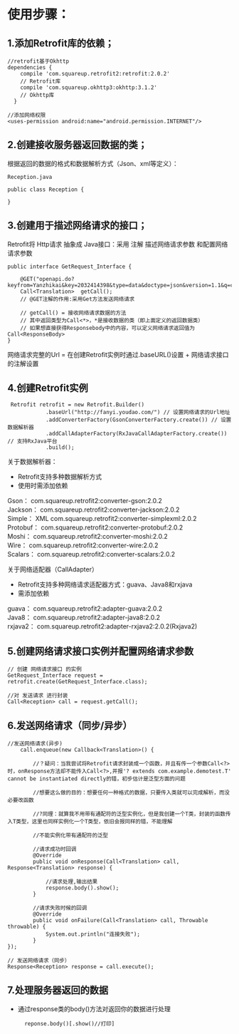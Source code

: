 # 使用步骤：  

## 1.添加Retrofit库的依赖；

	//retrofit基于Okhttp
	dependencies {
	    compile 'com.squareup.retrofit2:retrofit:2.0.2'
	    // Retrofit库
	    compile 'com.squareup.okhttp3:okhttp:3.1.2'
	    // Okhttp库
	  }

	//添加网络权限
	<uses-permission android:name="android.permission.INTERNET"/>
  
## 2.创建接收服务器返回数据的类；

根据返回的数据的格式和数据解析方式（Json、xml等定义）：

	Reception.java

	public class Reception {
    
    }

## 3.创建用于描述网络请求的接口；

Retrofit将 Http请求 抽象成 Java接口：采用 注解 描述网络请求参数 和配置网络请求参数

	public interface GetRequest_Interface {

	    @GET("openapi.do?keyfrom=Yanzhikai&key=2032414398&type=data&doctype=json&version=1.1&q=car")
	    Call<Translation>  getCall();
	    // @GET注解的作用:采用Get方法发送网络请求
	 
	    // getCall() = 接收网络请求数据的方法
	    // 其中返回类型为Call<*>，*是接收数据的类（即上面定义的返回数据类）
	    // 如果想直接获得Responsebody中的内容，可以定义网络请求返回值为Call<ResponseBody>
	}

网络请求完整的Url = 在创建Retrofit实例时通过.baseURL()设置 + 网络请求接口的注解设置

## 4.创建Retrofit实例

	 Retrofit retrofit = new Retrofit.Builder()
                .baseUrl("http://fanyi.youdao.com/") // 设置网络请求的Url地址
                .addConverterFactory(GsonConverterFactory.create()) // 设置数据解析器
                .addCallAdapterFactory(RxJavaCallAdapterFactory.create()) // 支持RxJava平台
                .build();

关于数据解析器：  

* Retrofit支持多种数据解析方式
* 使用时需添加依赖

Gson：	com.squareup.retrofit2:converter-gson:2.0.2  
Jackson：	com.squareup.retrofit2:converter-jackson:2.0.2  
Simple： XML	com.squareup.retrofit2:converter-simplexml:2.0.2  
Protobuf：	com.squareup.retrofit2:converter-protobuf:2.0.2  
Moshi：	com.squareup.retrofit2:converter-moshi:2.0.2  
Wire：	com.squareup.retrofit2:converter-wire:2.0.2  
Scalars：	com.squareup.retrofit2:converter-scalars:2.0.2  

关于网络适配器（CallAdapter）
  
* Retrofit支持多种网络请求适配器方式：guava、Java8和rxjava
* 需添加依赖

guava：	com.squareup.retrofit2:adapter-guava:2.0.2  
Java8：	com.squareup.retrofit2:adapter-java8:2.0.2  
rxjava2：	com.squareup.retrofit2:adapter-rxjava2:2.0.2(Rxjava2)  


## 5.创建网络请求接口实例并配置网络请求参数

	// 创建 网络请求接口 的实例
    GetRequest_Interface request = retrofit.create(GetRequest_Interface.class);

    //对 发送请求 进行封装
    Call<Reception> call = request.getCall();



## 6.发送网络请求（同步/异步）

	//发送网络请求(异步)
        call.enqueue(new Callback<Translation>() {
			
			//？疑问：当我尝试将Retrofit请求封装成一个函数，并且有传一个参数Call<?>时，onResponse方法却不能传入Call<?>,并报'? extends com.example.demotest.T' cannot be instantiated directly的错，初步估计是泛型方面的问题

			//想要这么做的目的：想要任何一种格式的数据，只要传入类就可以完成解析，而没必要改函数

			//?同理：就算我不用带有通配符的泛型实例化，但是我创建一个T类，封装的函数传入T类型，这里也同样实例化一个T类型，依旧会报同样的错，不能理解

			//不能实例化带有通配符的泛型
					
            //请求成功时回调
            @Override
            public void onResponse(Call<Translation> call, Response<Translation> response) {
				
                //请求处理,输出结果
                response.body().show();
            }

            //请求失败时候的回调
            @Override
            public void onFailure(Call<Translation> call, Throwable throwable) {
                System.out.println("连接失败");
            }
	});

	// 发送网络请求（同步）
	Response<Reception> response = call.execute();
	

## 7.处理服务器返回的数据

* 通过response类的body()方法对返回你的数据进行处理

		reponse.body()[.show()//打印]




